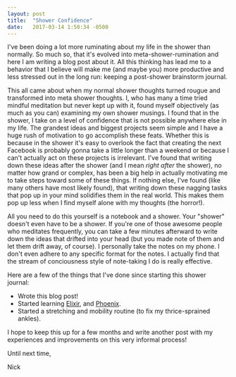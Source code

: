 ```yaml
---
layout: post
title:  "Shower Confidence"
date:   2017-03-14 1:50:34 -0500
---
```

I've been doing a lot more ruminating about my life in the shower than normally. So much so, that it's evolved into meta-shower-rumination and here I am writing a blog post about it. All this thinking has lead me to a behavior that I believe will make me (and maybe you) more productive and less stressed out in the long run: keeping a post-shower brainstorm journal.

This all came about when my normal shower thoughts turned rougue and transformed into meta shower thoughts. I, who has many a time tried mindful meditation but never kept up with it, found myself objectively (as much as you can) examining my own shower musings. I found that in the shower, I take on a level of confidence that is not possible anywhere else in my life. The grandest ideas and biggest projects seem simple and I have a huge rush of motivation to go accomplish these feats. Whether this is because in the shower it's easy to overlook the fact that creating the next Facebook is probably gonna take a little longer than a weekend or because I can't actually act on these projects is irrelevant. I've found that writing down these ideas after the shower (and I mean _right after_ the shower), no matter how grand or complex, has been a big help in actually motivating me to take steps toward some of these things. If nothing else, I've found (like many others have most likely found), that writing down these nagging tasks that pop up in your mind solidifies them in the real world. This makes them pop up less when I find myself alone with my thoughts (the horror!).

All you need to do this yourself is a notebook and a shower. Your "shower" doesn't even have to be a shower. If you're one of those awesome people who meditates frequently, you can take a few minutes afterward to write down the ideas that drifted into your head (but you made note of them and let them drift away, of course). I personally take the notes on my phone. I don't even adhere to any specific format for the notes. I actually find that the stream of conciousness style of note-taking I do is really effective.

Here are a few of the things that I've done since starting this shower journal:

* Wrote this blog post!
* Started learning [Elixir](http://elixir-lang.org/), and [Phoenix](http://www.phoenixframework.org/).
* Started a stretching and mobility routine (to fix my thrice-sprained ankles).

I hope to keep this up for a few months and write another post with my experiences and improvements on this very informal process!

Until next time,


Nick

